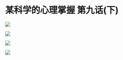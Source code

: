 # 某科学的心理掌握 第九话(下)

![](https://cnindex.github.io/Mental-Out/images/09/5.jpg)

![](https://cnindex.github.io/Mental-Out/images/09/6.jpg)

![](https://cnindex.github.io/Mental-Out/images/09/7.jpg)

![](https://cnindex.github.io/Mental-Out/images/09/8.jpg)
